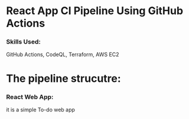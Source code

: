 # React App CI Pipeline Using GitHub Actions

### Skills Used: 
GitHub Actions, CodeQL, Terraform, AWS EC2  

# The pipeline strucutre:

### React Web App: 
it is a simple To-do web app 
 
 

